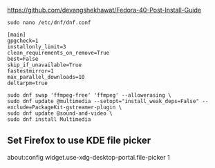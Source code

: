 https://github.com/devangshekhawat/Fedora-40-Post-Install-Guide


```
sudo nano /etc/dnf/dnf.conf
```

```
[main] 
gpgcheck=1 
installonly_limit=3 
clean_requirements_on_remove=True 
best=False 
skip_if_unavailable=True 
fastestmirror=1 
max_parallel_downloads=10 
deltarpm=true
```

```
sudo dnf swap 'ffmpeg-free' 'ffmpeg' --allowerasing \
sudo dnf update @multimedia --setopt="install_weak_deps=False" --exclude=PackageKit-gstreamer-plugin \
sudo dnf update @sound-and-video \
sudo dnf install Multimedia
```

## Set Firefox to use KDE file picker

about:config 
widget.use-xdg-desktop-portal.file-picker 1
